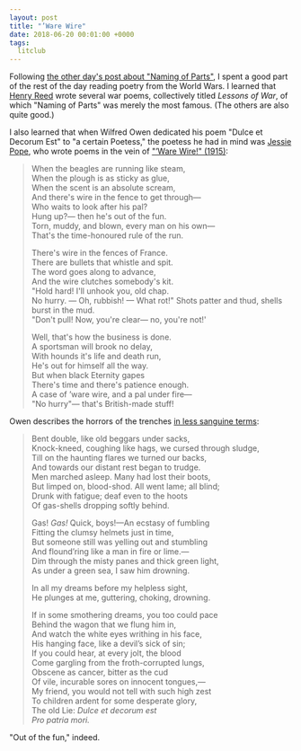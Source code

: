 ```yaml
---
layout: post
title: "’Ware Wire"
date: 2018-06-20 00:01:00 +0000
tags:
  litclub
---
```


Following [the other day's post about "Naming of Parts"](/blog/2018/06/17/piling-swivel),
I spent a good part of the rest of the day reading poetry from the World Wars. I learned
that [Henry Reed](https://en.wikipedia.org/wiki/Henry_Reed_(poet)) wrote several war poems,
collectively titled _Lessons of War_, of which "Naming of Parts" was merely the most famous.
(The others are also quite good.)

I also learned that when Wilfred Owen dedicated his poem "Dulce et Decorum Est" to "a certain Poetess,"
the poetess he had in mind was [Jessie Pope](https://www.bbc.com/news/magazine-32298697), who wrote poems
in the vein of ["’Ware Wire!" (1915)](https://archive.org/details/jessiepopeswarpo00popeiala):

> When the beagles are running like steam,  
> When the plough is as sticky as glue,  
> When the scent is an absolute scream,  
> And there's wire in the fence to get through—  
> Who waits to look after his pal?  
> Hung up?— then he's out of the fun.  
> Torn, muddy, and blown, every man on his own—  
> That's the time-honoured rule of the run.  
>
> There's wire in the fences of France.  
> There are bullets that whistle and spit.  
> The word goes along to advance,  
> And the wire clutches somebody's kit.  
> "Hold hard! I'll unhook you, old chap.  
> No hurry. — Oh, rubbish! — What rot!" 
> Shots patter and thud, shells burst in the mud.  
> "Don't pull! Now, you're clear— no, you're not!'  
>
> Well, that's how the business is done.  
> A sportsman will brook no delay,  
> With hounds it's life and death run,  
> He's out for himself all the way.  
> But when black Eternity gapes  
> There's time and there's patience enough.  
> A case of ’ware wire, and a pal under fire—   
> "No hurry"— that's British-made stuff!  

Owen describes the horrors of the trenches
[in less sanguine terms](https://www.poetryfoundation.org/poems/46560/dulce-et-decorum-est):

> Bent double, like old beggars under sacks,  
> Knock-kneed, coughing like hags, we cursed through sludge,  
> Till on the haunting flares we turned our backs,  
> And towards our distant rest began to trudge.  
> Men marched asleep. Many had lost their boots,  
> But limped on, blood-shod. All went lame; all blind;  
> Drunk with fatigue; deaf even to the hoots  
> Of gas-shells dropping softly behind.  
>
> Gas! *Gas!* Quick, boys!—An ecstasy of fumbling  
> Fitting the clumsy helmets just in time,  
> But someone still was yelling out and stumbling  
> And flound’ring like a man in fire or lime.—  
> Dim through the misty panes and thick green light,  
> As under a green sea, I saw him drowning.  
>
> In all my dreams before my helpless sight,  
> He plunges at me, guttering, choking, drowning.  
>
> If in some smothering dreams, you too could pace  
> Behind the wagon that we flung him in,  
> And watch the white eyes writhing in his face,  
> His hanging face, like a devil’s sick of sin;  
> If you could hear, at every jolt, the blood  
> Come gargling from the froth-corrupted lungs,  
> Obscene as cancer, bitter as the cud  
> Of vile, incurable sores on innocent tongues,—  
> My friend, you would not tell with such high zest  
> To children ardent for some desperate glory,  
> The old Lie: _Dulce et decorum est_  
> _Pro patria mori._  

"Out of the fun," indeed.
